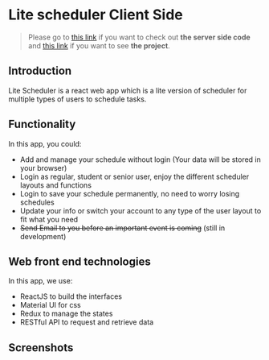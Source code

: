 # Lite scheduler Client Side
 
 >Please go to [this link](https://github.com/klwaamzhang/lite-scheduler-server) if you want to check out __the server side code__ and [this link](https://klwaamzhang.github.io/lite-scheduler-client/) if you want to see __the project__.
 
 ## Introduction
 Lite Scheduler is a react web app which is a lite version of scheduler for multiple types of users to schedule tasks. 

 ## Functionality
 In this app, you could:
* Add and manage your schedule without login (Your data will be stored in your browser)
* Login as regular, student or senior user, enjoy the different scheduler layouts and functions
* Login to save your schedule permanently, no need to worry losing schedules
* Update your info or switch your account to any type of the user layout to fit what you need
* <del>Send Email to you before an important event is coming</del> (still in development)

## Web front end technologies
 In this app, we use:
 * ReactJS to build the interfaces
 * Material UI for css
 * Redux to manage the states
 * RESTful API to request and retrieve data
 
 ## Screenshots

